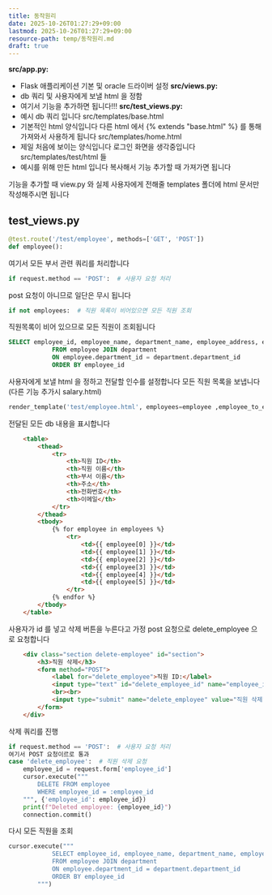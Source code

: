 ```yaml
---
title: 동작원리
date: 2025-10-26T01:27:29+09:00
lastmod: 2025-10-26T01:27:29+09:00
resource-path: temp/동작원리.md
draft: true
---
```

**src/app.py:**
- Flask 애플리케이션 기본 및 oracle 드라이버 설정
**src/views.py:**
- db 쿼리 및 사용자에게 보낼 html 을 정함
- 여기서 기능을 추가하면 됩니다!!!
**src/test_views.py:**
- 예시 db 쿼리 입니다
src/templates/base.html
- 기본적인 html 양식입니다 다른 html 에서 {% extends "base.html" %} 를 통해 가져와서 사용하게 됩니다
src/templates/home.html
- 제일 처음에 보이는 양식입니다 로그인 화면을 생각중입니다
src/templates/test/html 들
- 예시를 위해 만든 html 입니다 복사해서 기능 추가할 때 가져가면 됩니다



기능을 추가할 때 view.py 와 실제 사용자에게 전해줄 templates 폴더에 html 문서만 작성해주시면 됩니다
## test_views.py
```python
@test.route('/test/employee', methods=['GET', 'POST'])
def employee():
```
여기서 모든 부서 관련 쿼리를 처리합니다
```python
if request.method == 'POST':  # 사용자 요청 처리
```
post 요청이 아니므로 일단은 무시 됩니다
```python
if not employees:  # 직원 목록이 비어있으면 모든 직원 조회
```
직원목록이 비어 있으므로 모든 직원이 조회됩니다
```sql
SELECT employee_id, employee_name, department_name, employee_address, employee_phone_number, employee_email
            FROM employee JOIN department
            ON employee.department_id = department.department_id
            ORDER BY employee_id
```
사용자에게 보낼 html 을 정하고 전달할 인수를 설정합니다
모든 직원 목록을 보냅니다(다른 기능 추가시 salary.html)
```python
render_template('test/employee.html', employees=employee ,employee_to_edit=employee_to_edit)
```
전달된 모든 db 내용을 표시합니다
```html
    <table>
        <thead>
            <tr>
                <th>직원 ID</th>
                <th>직원 이름</th>
                <th>부서 이름</th>
                <th>주소</th>
                <th>전화번호</th>
                <th>이메일</th>
            </tr>
        </thead>
        <tbody>
            {% for employee in employees %}
                <tr>
                    <td>{{ employee[0] }}</td>
                    <td>{{ employee[1] }}</td>
                    <td>{{ employee[2] }}</td>
                    <td>{{ employee[3] }}</td>
                    <td>{{ employee[4] }}</td>
                    <td>{{ employee[5] }}</td>
                </tr>
            {% endfor %}
        </tbody>
    </table>
```
사용자가 id 를 넣고 삭제 버튼을 누른다고 가정
post 요청으로 delete_employee 으로 요청합니다
```html
    <div class="section delete-employee" id="section">
        <h3>직원 삭제</h3>
        <form method="POST">
            <label for="delete_employee">직원 ID:</label>
            <input type="text" id="delete_employee_id" name="employee_id" required>
            <br><br>
            <input type="submit" name="delete_employee" value="직원 삭제">
        </form>
    </div>
```
삭제 쿼리를 진행
```python
if request.method == 'POST':  # 사용자 요청 처리
여기서 POST 요청이르로 통과
case 'delete_employee':  # 직원 삭제 요청
    employee_id = request.form['employee_id']
    cursor.execute("""
        DELETE FROM employee
        WHERE employee_id = :employee_id
	""", {'employee_id': employee_id})
    print(f"Deleted employee: {employee_id}")
    connection.commit()
```
다시 모든 직원을 조회
```python
cursor.execute("""
            SELECT employee_id, employee_name, department_name, employee_address, employee_phone_number, employee_email
            FROM employee JOIN department
            ON employee.department_id = department.department_id
            ORDER BY employee_id
        """)
```
